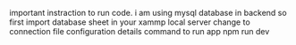 important instraction to run code.
i am using mysql database in backend
so first import database sheet in your xammp local server
change to connection file configuration details
command to run app 
npm run dev
